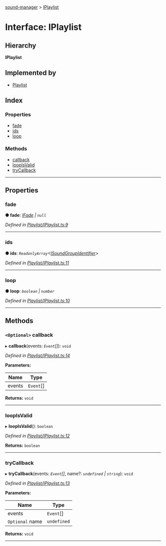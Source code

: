 [sound-manager](../README.md) > [IPlaylist](../interfaces/iplaylist.md)

# Interface: IPlaylist

## Hierarchy

**IPlaylist**

## Implemented by

* [Playlist](../classes/playlist.md)

## Index

### Properties

* [fade](iplaylist.md#fade)
* [ids](iplaylist.md#ids)
* [loop](iplaylist.md#loop)

### Methods

* [callback](iplaylist.md#callback)
* [loopIsValid](iplaylist.md#loopisvalid)
* [tryCallback](iplaylist.md#trycallback)

---

## Properties

<a id="fade"></a>

###  fade

**● fade**: *[IFade](ifade.md) | `null`*

*Defined in [Playlist/IPlaylist.ts:9](https://github.com/furkleindustries/sound-manager/blob/087d8cb/src/Playlist/IPlaylist.ts#L9)*

___
<a id="ids"></a>

###  ids

**● ids**: *`ReadonlyArray`<[ISoundGroupIdentifier](isoundgroupidentifier.md)>*

*Defined in [Playlist/IPlaylist.ts:11](https://github.com/furkleindustries/sound-manager/blob/087d8cb/src/Playlist/IPlaylist.ts#L11)*

___
<a id="loop"></a>

###  loop

**● loop**: *`boolean` | `number`*

*Defined in [Playlist/IPlaylist.ts:10](https://github.com/furkleindustries/sound-manager/blob/087d8cb/src/Playlist/IPlaylist.ts#L10)*

___

## Methods

<a id="callback"></a>

### `<Optional>` callback

▸ **callback**(events: *`Event`[]*): `void`

*Defined in [Playlist/IPlaylist.ts:14](https://github.com/furkleindustries/sound-manager/blob/087d8cb/src/Playlist/IPlaylist.ts#L14)*

**Parameters:**

| Name | Type |
| ------ | ------ |
| events | `Event`[] |

**Returns:** `void`

___
<a id="loopisvalid"></a>

###  loopIsValid

▸ **loopIsValid**(): `boolean`

*Defined in [Playlist/IPlaylist.ts:12](https://github.com/furkleindustries/sound-manager/blob/087d8cb/src/Playlist/IPlaylist.ts#L12)*

**Returns:** `boolean`

___
<a id="trycallback"></a>

###  tryCallback

▸ **tryCallback**(events: *`Event`[]*, name?: *`undefined` | `string`*): `void`

*Defined in [Playlist/IPlaylist.ts:13](https://github.com/furkleindustries/sound-manager/blob/087d8cb/src/Playlist/IPlaylist.ts#L13)*

**Parameters:**

| Name | Type |
| ------ | ------ |
| events | `Event`[] |
| `Optional` name | `undefined` | `string` |

**Returns:** `void`

___


